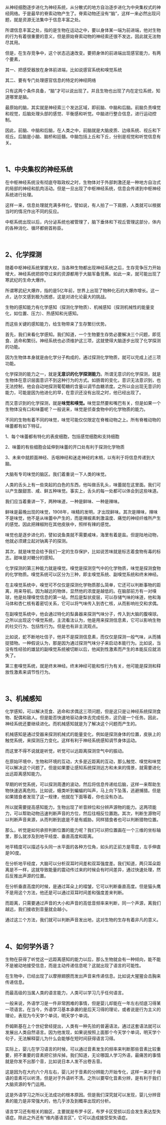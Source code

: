 <p>从神经细胞逐步进化为神经系统，从分散式的地方自治逐步进化为中央集权式的神经网络。于是最早的脊索动物产生了。脊索动物还没有“脑”，这样一来必然出现问题，就是资源无法集中于信息丰富之处。</p><p>所谓信息丰富之处，指的是生物在运动之中，要以身体某一端为前进端，他对生物的行为有着很重要的意义，但是原始脊索动物的神经索还很不发达，因此就无法物尽其用。</p><p>但是，在生存竞争中，这个状态迅速改变。要把身体的前进端出现感官能力，有两个要素，</p><p>其一、把感受器放在身体前进端，比如说感官系统和嗅觉系统</p><p>其二、要有专门处理感官信息的特定的神经网络</p><p>只有这两个条件具备，“脑”才可以说出现了。并且生物也出现了内在定位系统，知道哪里是脑。</p><p>最原始的脑，其实就是神经索三个发达区域，即前脑、中脑和后脑。前脑负责嗅觉和视觉，后脑处理头部的感觉、平衡感和听觉。中脑进行整合信息，进行运动控制。</p><p>因此，前脑、中脑和后脑，在人类之中，前脑就是大脑皮质、边缘系统、视丘和下视丘。后脑是小脑、脑桥和廷髓。中脑包括上丘和下丘，分别是视觉和听觉信息有关。</p><p><br></p><h2>1、中央集权的神经系统</h2><p>在中枢神经系统没有彻底夺取政权之时，生物体对于外部刺激还是一种地方自治式的局部的神经和肌肉活动。但是一旦出现了中枢神经系统，信息会传递到中枢神经系统进行处理。</p><p>这样一来，信息处理就充满多样化，譬如说，有人拍了一下肩膀，人类就可以根据当时的情况作出不同的反应。</p><p>中枢系统出现以后，内分泌系统也被管理了，脑下垂体和下视丘管理这部分，体内的各种消化、循环都俯首称臣。</p><p><br></p><h2>2、化学探测</h2><p>随着中枢神经系统掌握大权，当各种生物都出现神经系统之后，生存竞争压力开始增大，神经系统把掠夺过来的资源都用于大脑军备竞赛。如此一来，就可能出现了寒武纪的生命大爆炸。</p><p>所谓寒武纪大爆炸，指的是5亿年前，世界上出现了物种化石的大爆炸增长。这一点，达尔文感到极为困惑，这是对进化论最大的挑战。</p><p>生物的感知能力有化学感知（探测化学物质）、机械感知（探测机械性的能量变化，如位置、压力）、热感知和光感知。</p><p>而这些关键的感知能力，给生物带来了生存繁衍优势。</p><p>首先，我们来看化学感知。我们知道，一个生物要生存势必要解决三个问题，即觅食、逃命和繁衍。神经系统也必须维护这三项，这就使得大脑逐步出现了化学探测的功能。</p><p>因为生物体本身就是由化学分子构成的，通过探测化学物质，就可以完成上述三项功能。</p><p>化学探测的能力之一，就是<b>无意识的化学探测能力</b>。所谓无意识的化学探测，就是生物体在意识层面意识不到这种行为的方式。如肠胃的变化，意识无法意识到，也无法控制，他会自动地探测葡萄糖的含量以调节血糖浓度。之所以会出现无意识的能力，可能是因为他进化的早，在意识还没有出现之时，他已经出现了。</p><p>而又意识到的化学探测，就是<b>味觉和嗅觉。</b>味觉显然要和嘴巴有关，但是如果一个生物体没有口和味蕾呢？一般说来，味觉是侦查食物中的化学物质的能力。</p><p>不同的生物有着不同的味觉，味觉可能仅仅限定在脊椎动物之上。所有脊椎动物的味蕾都有如下特征，</p><p>1、每个味蕾都有特化的表皮细胞，包括感觉细胞和支持细胞</p><p>2、味蕾的有些细胞会延伸到味蕾的开口处有利于探测化学物质</p><p>3、未来中就颜面神经、舌咽神经和迷走神经的末梢，以有利于将信息传递到大脑。</p><p>大脑有专司味觉的脑区。我们着重说一下人类的味觉。</p><p>人类的舌头上有一些突起的白色的东西，他叫做舌乳头，味蕾就在这里面。我们可以产生酸甜苦、咸、鲜五种味觉。事实上，舌头的每一处都可以体会到这些味道。</p><p>我们应当着重讲一下，两种味道，一种是鲜味、一种是辣味。</p><p>鲜味是最晚出现的味觉，1908年，味精的发明，才出现鲜味。其次是辣味，辣味不是味觉，他不是从味蕾中产生的，而是辣椒素刺激温度、痛觉的神经纤维所产生的感觉。因此把辣椒附在其他皮肤中，照样有辣的感觉。</p><p>味觉也是逐步进化的，譬如说鱼类就不需要咸味，海里有着是盐。但是陆地动物，他就必须建立起对钠离子的探测。</p><p>其次，就是味觉会给予我们一定的生存保护，比如说苦味就是标志着食物有毒的标志。甜味是对糖分的感知。</p><p>化学探测的第三种能力就是嗅觉。嗅觉是探测空气中的化学物质，味觉是探测食物的化学物质。嗅觉系统可以区分为三种，即主嗅觉系统、副嗅觉系统和终末神经。</p><p>在主嗅觉系统中，嗅觉可不仅仅是探测化学物质那么简单，它还可以判断事物的距离，用来导航。因为越远的物体，显然他的浓度是越低的。在脑部前方有一对嗅球，他是处理嗅觉信息的第一站，然后是梨状皮层，可以存储气味的味道，他和海马体和杏仁核有着密切关系，它可以将气味传入到杏仁核，从而影响社交和求偶。</p><p>在副嗅觉系统中，他会通过特化的梨鼻器来探测气味分子，传入到大脑的腹嗅球。之所以出现这个嗅觉系统，主流看法认为，他是用来探测信息素，它可以影响生物的社交行为、包括性行为。但是也有非主流观点。</p><p>比如说，蛇不断地吐信子，他并不是探测信息素，而仅仅是探测一般气味，从而捕捉猎物。一种假说认为，那是因为通过探测气味分子来启动本能行为。比如说，当没有性经验的雄鼠的副嗅觉系统被切断以后，他闻到性激素而产生的本能反应就消失了。</p><p>第三套嗅觉系统，就是终末神经。终末神经可能和性行为有关，他可能是探测和释放性激素来调节性行为。</p><p><br></p><h2>3、机械感知</h2><p>化学感知，可以解决觅食、逃命和求偶这三项问题，但是这只是让神经系统探测食物、配偶和敌人。但是能否快速地驱动身体去完成任务，这仍是一个任务。因此，神经系统还要继续进化。而机械感知就是为了解决这个问题而产生的。</p><p>机械感知是通过受器来探测机械式的能量变化，例如是探测身体的位置，皮肤上的触觉系统，来探测压力变化。这样有利于神经系统感知调节身体运动。</p><p>而这里不得不说就是听觉，听觉可以远距离探测空气中的振动。</p><p>在原始环境中，生物和环境的互动，大多是近距离的互动，那么触觉、嗅觉和味觉可以解决这个问题了。但是如果要让感知系统探测远方和未来的情景，就需要进化出远距离感知能力。</p><p>早期的听觉系统，可以探测周遭的波动，然后将信息传递给后脑，这样一来帮助生物快速逃离危险。比如说，蛾类听到蝙蝠的叫声，马上向下坠落，逃避捕猎。但是如果猎食者发现了这一规律，他就在下面等着，你也没有办法。</p><p>所以就需要提高感知能力，生物出现了听音辨位和分辨声源物的能力。这两项能力，可以帮助动物迅速判断声音的方位，然后往相反位置跑。其次，判断生源物可以判断声音来源，从而判断到底是不是有威胁。同样猎食者也可以判断猎物位置。</p><p>那么，听觉是如何承担判断位置的能力呢？我们可以把位置画在一个三维的坐标轴里，那么就涉及到地平经度、垂直高度和距离。</p><p>地平精度可以描述与头同一水平面的各种方位角，如头的正前方是零度，左手伸直是90度。</p><p>在分析地平经度，大脑可以分析双耳时间差和双耳强度差。我们知道，两只耳朵距离是不一样，这就导致能量的震动传过来的时候会有时间差异，通过快速处理，然后反推出声源的位置。</p><p>在分析垂直高度的时候，是通过耳朵上的褶皱，它可以判断垂直高度。但是猫头鹰不是用这个方法，他还是可以通过双耳时间差和强度差来判断。</p><p>而距离，只需要通过声音的大小和声音的高低音频率来判断，同一个声源，离我们越远，我们接收到音量就会越小。</p><p>通过这三个方法，我们就可以判断声音发出地，这对生物的生存有着非凡的意义。</p><p><br></p><h2>4、如何学外语？</h2><p>生物在获得了听觉这一远距离感知的能力以后，那么生物就会有一种倾向，能不能不是被动地接受信息，而是主动传递信息呢？这就出现了语言的可能性。</p><p>在生物中，已经出现了以摩擦翅膀而发出声音来传递信息。比如说大猩猩会击胸来传递信息。</p><p>而最高级的当属人类的语言能力，人类可以学习几乎任何语言。</p><p>一般来说，外语学习是一件非常困难的事情，但是婴儿却能在一年左右彻底习得某一项语言。在当今，外语学习基本承袭的是后天习得的理论，或者说是行为主义的理论，表现为今天学个单词，明天学个单词。</p><p>乔姆斯基在上个世纪曾经提出，人类有一种先验的普遍语法，通过这套语法就可以发展出人类自然语言。因为他发现，如果说按照上面那个今天学个单词，明天学个句子，无法解释婴儿为什么会能够在短时间获得语言习得。</p><p>实际上，婴儿在学习语言的时候，可以通过音素发生的频率来判断那些音素比较重要，把不重要的音素把它排斥掉。我们知道，无论哪国人学习外语，最痛苦的事情就是你发不出那个音，比如说日本人发不出卷舌音。</p><p>这是因为在大约六个月左右，婴儿对于音素的分辨能力开始专化，这样一来对于母语的音素可以听清，但是对于外语听不清。之所以要窄化音素分辨，是有利于我们大脑资源的专门运用。</p><p>这是外语学习之所以无法成功的根本原因。但是我们深究就可以发现，婴儿分辨音素的能力是非常强大的，他几乎涉及到概率出现的分析。</p><p>语言学习还有相关的脑区，主要就是布罗卡区，布罗卡区受损以后会发生表达型失语症。除此之外还有“维内基语言区”，它可以造成接受型失语症。</p><p></p><p></p>